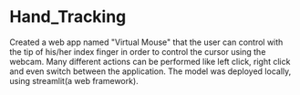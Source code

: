 # Hand_Tracking

Created a web app named "Virtual Mouse" that the user can control with the tip of his/her index finger in order to control the cursor using the webcam.
Many different actions can be performed like left click, right click and even switch between the application.
The model was deployed locally, using streamlit(a web framework).

